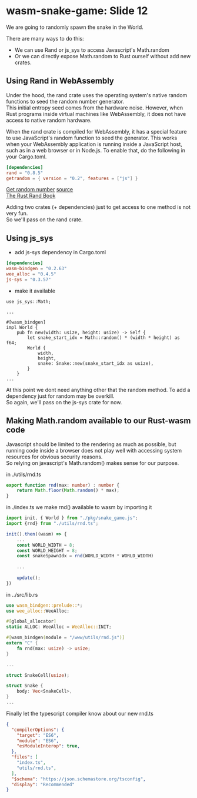 # wasm-snake-game: Slide 12
We are going to randomly spawn the snake in the World.  

There are many ways to do this:
- We can use Rand or js_sys to access Javascript's Math.random 
- Or we can directly expose Math.random to Rust ourself without add new crates.

## Using Rand in WebAssembly

Under the hood, the rand crate uses the operating system's native random functions to seed the random number generator.   
This initial entropy seed comes from the hardware noise. 
However, when Rust programs inside virtual machines like WebAssembly, 
it does not have access to native random hardware.

When the rand crate is compiled for WebAssembly, 
it has a special feature to use JavaScript's random function to seed the generator. 
This works when your WebAssembly application is running inside a JavaScript host, 
such as in a web browser or in Node.js. To enable that, do the following in your Cargo.toml.

```toml
[dependencies]
rand = "0.8.5"
getrandom = { version = "0.2", features = ["js"] }
```

[Get random number](https://www.secondstate.io/articles/wasi-access-system-resources/)
[source](https://rust-by-example-ext.com/rand.html)  
[The Rust Rand Book](https://rust-random.github.io/book/intro.html)  

Adding two crates (+ dependencies) just to get access to one method is not very fun.  
So we'll pass on the rand crate.

## Using js_sys

- add js-sys dependency in Cargo.toml

```toml
[dependencies]
wasm-bindgen = "0.2.63"
wee_alloc = "0.4.5"
js-sys = "0.3.57"
```

- make it available

```
use js_sys::Math;

... 
    
#[wasm_bindgen]
impl World {
    pub fn new(width: usize, height: usize) -> Self {
        let snake_start_idx = Math::random() * (width * height) as f64;
        World { 
            width,
            height,
            snake: Snake::new(snake_start_idx as usize),
        }
    }
...
```

At this point we dont need anything other that the random method. 
To add a dependency  just for random may be overkill.   
So again, we'll pass on the js-sys crate for now.

## Making Math.random available to our Rust-wasm code

Javascript should be limited to the rendering as much as possible, 
but running code inside a browser does not play well with accessing system 
resources for obvious security reasons.  
So relying on javascript's Math.random() makes sense for our purpose.

in ./utils/rnd.ts

```ts
export function rnd(max: number) : number {
    return Math.floor(Math.random() * max);
}
```
in ./index.ts we make rnd() available to wasm by importing it

```js
import init, { World } from "./pkg/snake_game.js";
import {rnd} from "./utils/rnd.ts";

init().then((wasm) => {
    ...
    const WORLD_WIDTH = 8;
    const WORLD_HEIGHT = 8;
    const snakeSpawnIdx = rnd(WORLD_WIDTH * WORLD_WIDTH)
    
    ...
    
    update();
})

```
 in ../src/lib.rs

```rust
use wasm_bindgen::prelude::*;
use wee_alloc::WeeAlloc;

#[global_allocator]
static ALLOC: WeeAlloc = WeeAlloc::INIT;

#[wasm_bindgen(module = "/www/utils/rnd.js")]
extern "C" {
    fn rnd(max: usize) -> usize;
}

...

struct SnakeCell(usize);

struct Snake {
    body: Vec<SnakeCell>,
}
...

```
Finally let the typescript compiler know about our new rnd.ts

```json
{
  "compilerOptions": {
    "target": "ES6",
    "module": "ES6",
    "esModuleInterop": true,
  },
  "files": [
    "index.ts",
    "utils/rnd.ts",
  ],
  "$schema": "https://json.schemastore.org/tsconfig",
  "display": "Recommended"
}
```

 



